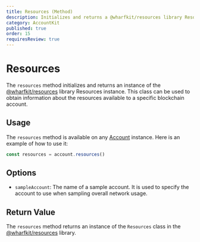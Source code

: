 ```yaml
---
title: Resources (Method)
description: Initializes and returns a @wharfkit/resources library Resources instance configured for a specific blockchain account.
category: AccountKit
published: true
order: 15
requiresReview: true
---
```


# Resources

The `resources` method initializes and returns an instance of the [@wharfkit/resources](https://www.npmjs.com/package/@wharfkit/resources) library Resources instance. This class can be used to obtain information about the resources available to a specific blockchain account.

## Usage

The `resources` method is available on any [Account](/docs/account-kit/account) instance. Here is an example of how to use it:

```typescript
const resources = account.resources()
```

## Options

- `sampleAccount`: The name of a sample account. It is used to specify the account to use when sampling overall network usage.

## Return Value

The `resources` method returns an instance of the `Resources` class in the [@wharfkit/resources](https://www.npmjs.com/package/@wharfkit/resources) library.
